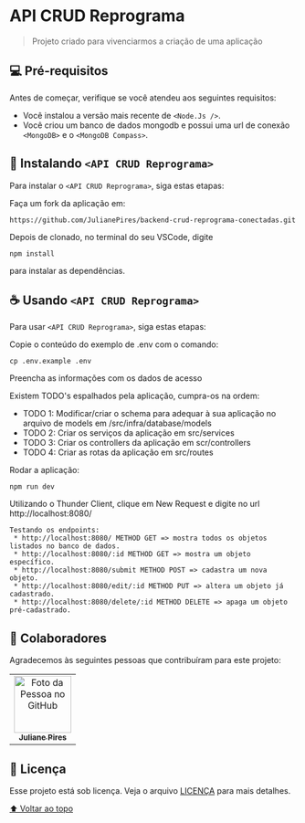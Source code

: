 # API CRUD Reprograma


> Projeto criado para vivenciarmos a criação de uma aplicação


## 💻 Pré-requisitos

Antes de começar, verifique se você atendeu aos seguintes requisitos:

* Você instalou a versão mais recente de `<Node.Js />`.
* Você criou um banco de dados mongodb e possui uma url de conexão `<MongoDB>` e o `<MongoDB Compass>`.


## 🚀 Instalando `<API CRUD Reprograma>`

Para instalar o `<API CRUD Reprograma>`, siga estas etapas:

Faça um fork da aplicação em:
```
https://github.com/JulianePires/backend-crud-reprograma-conectadas.git
```
Depois de clonado, no terminal do seu VSCode, digite 
```
npm install
```
para instalar as dependências.

## ☕ Usando `<API CRUD Reprograma>`

Para usar `<API CRUD Reprograma>`, siga estas etapas:

Copie o conteúdo do exemplo de .env com o comando:
```
cp .env.example .env
```

Preencha as informações com os dados de acesso

Existem TODO's espalhados pela aplicação, cumpra-os na ordem:

-  TODO 1: Modificar/criar o schema para adequar à sua aplicação no arquivo de models em /src/infra/database/models
-  TODO 2: Criar os serviços da aplicação em src/services
-  TODO 3: Criar os controllers da aplicação em scr/controllers
-  TODO 4: Criar as rotas da aplicação em src/routes

Rodar a aplicação:
```
npm run dev
```

Utilizando o Thunder Client, clique em New Request e digite no url http://localhost:8080/
```
Testando os endpoints:
 * http://localhost:8080/ METHOD GET => mostra todos os objetos listados no banco de dados.
 * http://localhost:8080/:id METHOD GET => mostra um objeto específico.
 * http://localhost:8080/submit METHOD POST => cadastra um nova objeto.
 * http://localhost:8080/edit/:id METHOD PUT => altera um objeto já cadastrado.
 * http://localhost:8080/delete/:id METHOD DELETE => apaga um objeto pré-cadastrado.
```

## 🤝 Colaboradores

Agradecemos às seguintes pessoas que contribuíram para este projeto:

<table>
  <tr>
    <td align="center">
      <a href="#">
        <img src="https://github.com/JulianePires.png" width="100px;" alt="Foto da Pessoa no GitHub"/><br>
        <sub>
          <b>Juliane Pires</b>
        </sub>
      </a>
    </td>
  </tr>
</table>


## 📝 Licença

Esse projeto está sob licença. Veja o arquivo [LICENÇA](LICENSE) para mais detalhes.

[⬆ Voltar ao topo](#APICRUDReprograma)<br>